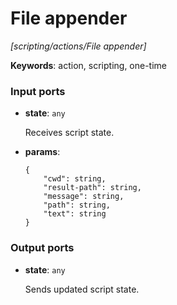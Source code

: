 # File appender

_[scripting/actions/File appender]_

__Keywords__: action, scripting, one-time

### Input ports

* __state__: ` any `

    Receives script state.<br>


* __params__: 
    ```
    {
        "cwd": string,
        "result-path": string,
        "message": string,
        "path": string,
        "text": string
    }
    ```

### Output ports

* __state__: ` any `

    Sends updated script state.<br>

